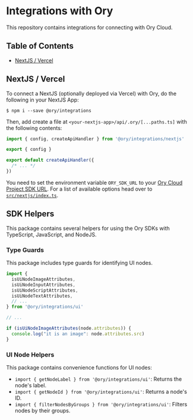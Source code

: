 # Integrations with Ory

This repository contains integrations for connecting with Ory Cloud.

## Table of Contents

<!-- START doctoc generated TOC please keep comment here to allow auto update -->
<!-- DON'T EDIT THIS SECTION, INSTEAD RE-RUN doctoc TO UPDATE -->

- [NextJS / Vercel](#nextjs--vercel)

<!-- END doctoc generated TOC please keep comment here to allow auto update -->

## NextJS / Vercel

To connect a NextJS (optionally deployed via Vercel) with Ory, do the following
in your NextJS App:

```
$ npm i --save @ory/integrations
```

Then, add create a file at `<your-nextjs-app>/api/.ory/[...paths.ts]` with the
following contents:

```typescript
import { config, createApiHandler } from '@ory/integrations/nextjs'

export { config }

export default createApiHandler({
  /* ... */
})
```

You need to set the environment variable `ORY_SDK_URL` to your
[Ory Cloud Project SDK URL](https://www.ory.sh/docs/concepts/services-api). For
a list of available options head over to
[`src/nextjs/index.ts`](src/nextjs/index.ts).

## SDK Helpers

This package contains several helpers for using the Ory SDKs with TypeScript,
JavaScript, and NodeJS.

### Type Guards

This package includes type guards for identifying UI nodes.

```ts
import {
  isUiNodeImageAttributes,
  isUiNodeInputAttributes,
  isUiNodeScriptAttributes,
  isUiNodeTextAttributes,
  // ...
} from '@ory/integrations/ui'

// ...

if (isUiNodeImageAttributes(node.attributes)) {
  console.log("it is an image": node.attributes.src)
}
```

### UI Node Helpers

This package contains convenience functions for UI nodes:

- `import { getNodeLabel } from '@ory/integrations/ui'`: Returns the node's
  label.
- `import { getNodeId } from '@ory/integrations/ui'`: Returns a node's ID.
- `import { filterNodesByGroups } from '@ory/integrations/ui'`: Filters nodes by
  their groups.
